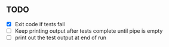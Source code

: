 ## TODO

- [x] Exit code if tests fail
- [ ] Keep printing output after tests complete until pipe is empty
- [ ] print out the test output at end of run